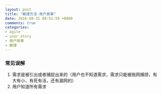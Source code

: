 ```yaml
---
layout: post
title: "敏捷方法-用户故事"
date: 2016-08-31 08:51:59 +0800
comments: true
categories: 
- agile
- user story
- 用户故事
- 敏捷
---
```


### 常见误解

1. 需求是被引出或者捕捉出来的（用户也不知道需求，需求只能被拖网捕捞，有大有小，有死有活，还有漏网的）
2. 用户知道所有需求
